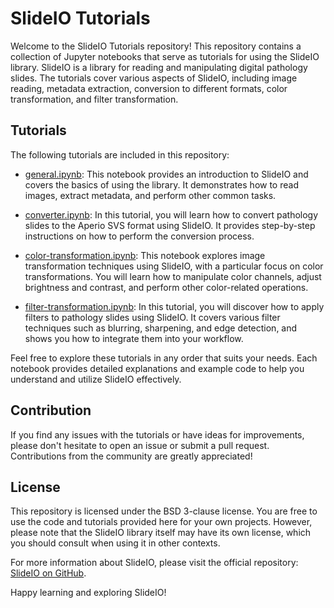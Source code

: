 # SlideIO Tutorials

Welcome to the SlideIO Tutorials repository! This repository contains a collection of Jupyter notebooks that serve as tutorials for using the SlideIO library. SlideIO is a library for reading and manipulating digital pathology slides. The tutorials cover various aspects of SlideIO, including image reading, metadata extraction, conversion to different formats, color transformation, and filter transformation.

## Tutorials

The following tutorials are included in this repository:

- [general.ipynb](./general.ipynb): This notebook provides an introduction to SlideIO and covers the basics of using the library. It demonstrates how to read images, extract metadata, and perform other common tasks.

- [converter.ipynb](./converter.ipynb): In this tutorial, you will learn how to convert pathology slides to the Aperio SVS format using SlideIO. It provides step-by-step instructions on how to perform the conversion process.

- [color-transformation.ipynb](./color-transformations.ipynb): This notebook explores image transformation techniques using SlideIO, with a particular focus on color transformations. You will learn how to manipulate color channels, adjust brightness and contrast, and perform other color-related operations.

- [filter-transformation.ipynb](./filter-transfomration.ipynb): In this tutorial, you will discover how to apply filters to pathology slides using SlideIO. It covers various filter techniques such as blurring, sharpening, and edge detection, and shows you how to integrate them into your workflow.

Feel free to explore these tutorials in any order that suits your needs. Each notebook provides detailed explanations and example code to help you understand and utilize SlideIO effectively.

## Contribution

If you find any issues with the tutorials or have ideas for improvements, please don't hesitate to open an issue or submit a pull request. Contributions from the community are greatly appreciated!

## License

This repository is licensed under the BSD 3-clause license. You are free to use the code and tutorials provided here for your own projects. However, please note that the SlideIO library itself may have its own license, which you should consult when using it in other contexts.


For more information about SlideIO, please visit the official repository: [SlideIO on GitHub](https://github.com/Booritas/slideio).

Happy learning and exploring SlideIO!